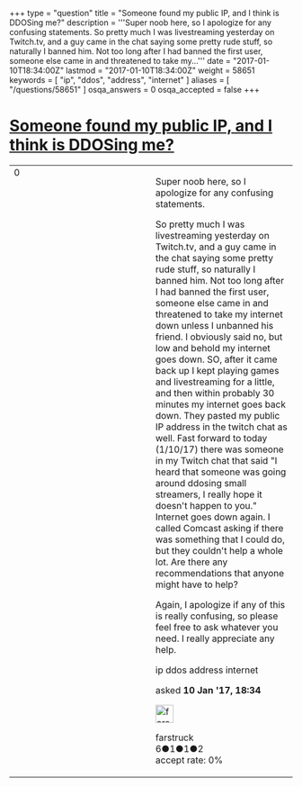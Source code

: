 +++
type = "question"
title = "Someone found my public IP, and I think is DDOSing me?"
description = '''Super noob here, so I apologize for any confusing statements. So pretty much I was livestreaming yesterday on Twitch.tv, and a guy came in the chat saying some pretty rude stuff, so naturally I banned him. Not too long after I had banned the first user, someone else came in and threatened to take my...'''
date = "2017-01-10T18:34:00Z"
lastmod = "2017-01-10T18:34:00Z"
weight = 58651
keywords = [ "ip", "ddos", "address", "internet" ]
aliases = [ "/questions/58651" ]
osqa_answers = 0
osqa_accepted = false
+++

<div class="headNormal">

# [Someone found my public IP, and I think is DDOSing me?](/questions/58651/someone-found-my-public-ip-and-i-think-is-ddosing-me)

</div>

<div id="main-body">

<div id="askform">

<table id="question-table" style="width:100%;"><colgroup><col style="width: 50%" /><col style="width: 50%" /></colgroup><tbody><tr class="odd"><td style="width: 30px; vertical-align: top"><div class="vote-buttons"><div id="post-58651-score" class="post-score" title="current number of votes">0</div><div id="favorite-count" class="favorite-count"></div></div></td><td><div id="item-right"><div class="question-body"><p>Super noob here, so I apologize for any confusing statements.</p><p>So pretty much I was livestreaming yesterday on Twitch.tv, and a guy came in the chat saying some pretty rude stuff, so naturally I banned him. Not too long after I had banned the first user, someone else came in and threatened to take my internet down unless I unbanned his friend. I obviously said no, but low and behold my internet goes down. SO, after it came back up I kept playing games and livestreaming for a little, and then within probably 30 minutes my internet goes back down. They pasted my public IP address in the twitch chat as well. Fast forward to today (1/10/17) there was someone in my Twitch chat that said "I heard that someone was going around ddosing small streamers, I really hope it doesn't happen to you." Internet goes down again. I called Comcast asking if there was something that I could do, but they couldn't help a whole lot. Are there any recommendations that anyone might have to help?</p><p>Again, I apologize if any of this is really confusing, so please feel free to ask whatever you need. I really appreciate any help.</p></div><div id="question-tags" class="tags-container tags">ip ddos address internet</div><div id="question-controls" class="post-controls"></div><div class="post-update-info-container"><div class="post-update-info post-update-info-user"><p>asked <strong>10 Jan '17, 18:34</strong></p><img src="https://secure.gravatar.com/avatar/7f723408695065f8565d56401ac8f57d?s=32&amp;d=identicon&amp;r=g" class="gravatar" width="32" height="32" alt="farstruck&#39;s gravatar image" /><p>farstruck<br />
<span class="score" title="6 reputation points">6</span><span title="1 badges"><span class="badge1">●</span><span class="badgecount">1</span></span><span title="1 badges"><span class="silver">●</span><span class="badgecount">1</span></span><span title="2 badges"><span class="bronze">●</span><span class="badgecount">2</span></span><br />
<span class="accept_rate" title="Rate of the user&#39;s accepted answers">accept rate:</span> <span title="farstruck has no accepted answers">0%</span></p></div></div><div id="comments-container-58651" class="comments-container"></div><div id="comment-tools-58651" class="comment-tools"></div><div class="clear"></div><div id="comment-58651-form-container" class="comment-form-container"></div><div class="clear"></div></div></td></tr></tbody></table>

</div>

</div>

